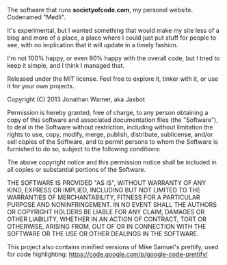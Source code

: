 The software that runs **societyofcode.com**, my personal website. Codenamed "Medli".

It's experimental, but I wanted something that would make my site less of a blog and more of a place, a place where I could just put stuff for people to see, with no implication that it will update in a timely fashion.

I'm not 100% happy, or even 90% happy with the overall code, but I tried to keep it simple, and I think I managed that.




Released under the MIT license. Feel free to explore it, tinker with it, or use it for your own projects.

Copyright (C) 2013 Jonathan Warner, aka Jaxbot

Permission is hereby granted, free of charge, to any person obtaining a copy of this software and associated documentation files (the "Software"), to deal in the Software without restriction, including without limitation the rights to use, copy, modify, merge, publish, distribute, sublicense, and/or sell copies of the Software, and to permit persons to whom the Software is furnished to do so, subject to the following conditions:

The above copyright notice and this permission notice shall be included in all copies or substantial portions of the Software.

THE SOFTWARE IS PROVIDED "AS IS", WITHOUT WARRANTY OF ANY KIND, EXPRESS OR IMPLIED, INCLUDING BUT NOT LIMITED TO THE WARRANTIES OF MERCHANTABILITY, FITNESS FOR A PARTICULAR PURPOSE AND NONINFRINGEMENT. IN NO EVENT SHALL THE AUTHORS OR COPYRIGHT HOLDERS BE LIABLE FOR ANY CLAIM, DAMAGES OR OTHER LIABILITY, WHETHER IN AN ACTION OF CONTRACT, TORT OR OTHERWISE, ARISING FROM, OUT OF OR IN CONNECTION WITH THE SOFTWARE OR THE USE OR OTHER DEALINGS IN THE SOFTWARE.


This project also contains minified versions of Mike Samuel's prettify, used for code highlighting: https://code.google.com/p/google-code-prettify/

